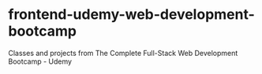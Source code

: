# frontend-udemy-web-development-bootcamp
Classes and projects from The Complete Full-Stack Web Development Bootcamp - Udemy
